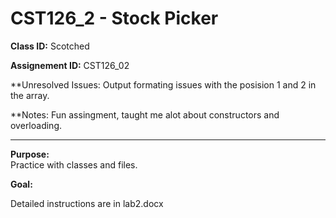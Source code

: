 # CST126_2 - Stock Picker

**Class ID:** Scotched

**Assignement ID:** CST126_02

**Unresolved Issues: Output formating issues with the posision 1 and 2 in the array.

**Notes: Fun assingment, taught me alot about constructors and overloading.


---

**Purpose:**  
	Practice with classes and files. 
	

**Goal:**

  Detailed instructions are in lab2.docx